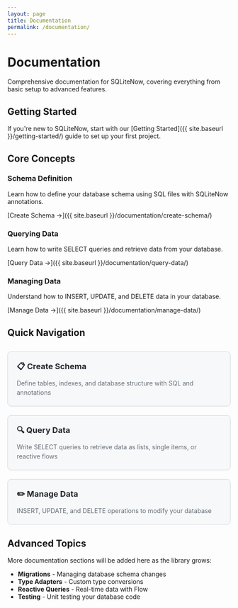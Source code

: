 ```yaml
---
layout: page
title: Documentation
permalink: /documentation/
---
```


# Documentation

Comprehensive documentation for SQLiteNow, covering everything from basic setup to advanced features.

## Getting Started

If you're new to SQLiteNow, start with our [Getting Started]({{ site.baseurl }}/getting-started/) guide to set up your first project.

## Core Concepts

### Schema Definition
Learn how to define your database schema using SQL files with SQLiteNow annotations.

[Create Schema →]({{ site.baseurl }}/documentation/create-schema/)

### Querying Data
Learn how to write SELECT queries and retrieve data from your database.

[Query Data →]({{ site.baseurl }}/documentation/query-data/)

### Managing Data
Understand how to INSERT, UPDATE, and DELETE data in your database.

[Manage Data →]({{ site.baseurl }}/documentation/manage-data/)

## Quick Navigation

<div class="doc-nav-grid">
  <a href="{{ site.baseurl }}/documentation/create-schema/" class="doc-nav-card">
    <h3>📋 Create Schema</h3>
    <p>Define tables, indexes, and database structure with SQL and annotations</p>
  </a>
  
  <a href="{{ site.baseurl }}/documentation/query-data/" class="doc-nav-card">
    <h3>🔍 Query Data</h3>
    <p>Write SELECT queries to retrieve data as lists, single items, or reactive flows</p>
  </a>

  <a href="{{ site.baseurl }}/documentation/manage-data/" class="doc-nav-card">
    <h3>✏️ Manage Data</h3>
    <p>INSERT, UPDATE, and DELETE operations to modify your database</p>
  </a>
</div>

## Advanced Topics

More documentation sections will be added here as the library grows:

- **Migrations** - Managing database schema changes
- **Type Adapters** - Custom type conversions
- **Reactive Queries** - Real-time data with Flow
- **Testing** - Unit testing your database code

<style>
.doc-nav-grid {
  display: grid;
  grid-template-columns: repeat(auto-fit, minmax(300px, 1fr));
  gap: 20px;
  margin: 30px 0;
}

.doc-nav-card {
  border: 1px solid #d0d7de;
  border-radius: 8px;
  padding: 20px;
  text-decoration: none;
  color: inherit;
  transition: all 0.2s ease;
  background: #f6f8fa;
}

.doc-nav-card:hover {
  border-color: #0969da;
  box-shadow: 0 4px 12px rgba(9, 105, 218, 0.1);
  transform: translateY(-2px);
}

.doc-nav-card h3 {
  margin: 0 0 10px 0;
  color: #24292f;
  font-size: 18px;
}

.doc-nav-card p {
  margin: 0;
  color: #656d76;
  font-size: 14px;
  line-height: 1.5;
}

.doc-nav-card:hover h3 {
  color: #0969da;
}
</style>
